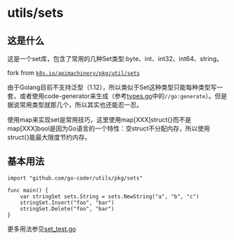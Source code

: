 # utils/sets

## 这是什么

这是一个set库，包含了常用的几种Set类型:byte、int、int32、int64、string。

fork from [`k8s.io/apimachinery/pkg/util/sets`](https://github.com/kubernetes/apimachinery/tree/release-1.15/pkg/util/sets)

由于Golang目前不支持泛型（1.12），所以类似于Set这种类型只能每种类型写一套，或者使用code-generator来生成（参考[types.go](./types/types.go)中的`//go:generate`）。但是据说常用类型就那几个，所以其实也还能忍一忍。

使用map来实现set是常用技巧，这里使用map[XXX]struct{}而不是map[XXX]bool是因为Go语言的一个特性：空struct不分配内存，所以使用struct{}能最大限度节约内存。

## 基本用法

```Golang
import "github.com/go-coder/utils/pkg/sets"

func main() {
    var stringSet sets.String = sets.NewString("a", "b", "c")
    stringSet.Insert("foo", "bar")
    stringSet.Delete("foo", "bar")
}
```
更多用法参见[set_test.go](./set_test.go)